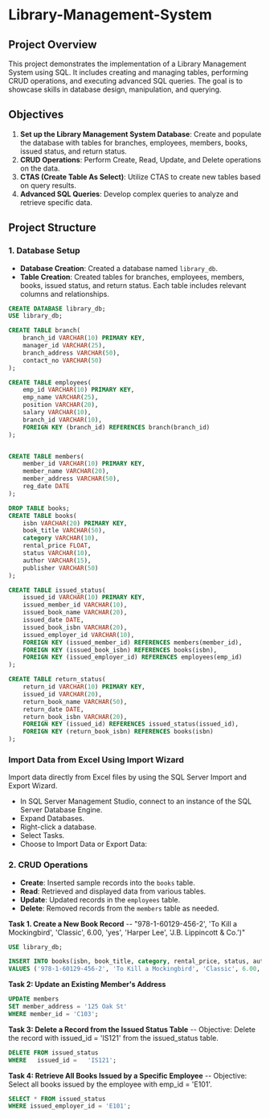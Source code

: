 # Library-Management-System

## Project Overview

This project demonstrates the implementation of a Library Management System using SQL. It includes creating and managing tables, performing CRUD operations, and executing advanced SQL queries. The goal is to showcase skills in database design, manipulation, and querying.

## Objectives

1. **Set up the Library Management System Database**: Create and populate the database with tables for branches, employees, members, books, issued status, and return status.
2. **CRUD Operations**: Perform Create, Read, Update, and Delete operations on the data.
3. **CTAS (Create Table As Select)**: Utilize CTAS to create new tables based on query results.
4. **Advanced SQL Queries**: Develop complex queries to analyze and retrieve specific data.

## Project Structure

### 1. Database Setup

- **Database Creation**: Created a database named `library_db`.
- **Table Creation**: Created tables for branches, employees, members, books, issued status, and return status. Each table includes relevant columns and relationships.

```sql
CREATE DATABASE library_db;
USE library_db;

CREATE TABLE branch( 
	branch_id VARCHAR(10) PRIMARY KEY,
	manager_id VARCHAR(25),
    branch_address VARCHAR(50),
    contact_no VARCHAR(50)
);

CREATE TABLE employees(
	emp_id VARCHAR(10) PRIMARY KEY,
    emp_name VARCHAR(25),
    position VARCHAR(20),
    salary VARCHAR(10),
    branch_id VARCHAR(10),
    FOREIGN KEY (branch_id) REFERENCES branch(branch_id)
);


CREATE TABLE members(
	member_id VARCHAR(10) PRIMARY KEY,
    member_name VARCHAR(20),
    member_address VARCHAR(50),
    reg_date DATE
);

DROP TABLE books;
CREATE TABLE books(
	isbn VARCHAR(20) PRIMARY KEY,
    book_title VARCHAR(50),
    category VARCHAR(10),
    rental_price FLOAT,
    status VARCHAR(10),
    author VARCHAR(15),
    publisher VARCHAR(50)
);

CREATE TABLE issued_status(
	issued_id VARCHAR(10) PRIMARY KEY,
    issued_member_id VARCHAR(10),
    issued_book_name VARCHAR(20),
    issued_date DATE,
    issued_book_isbn VARCHAR(20),
    issued_employer_id VARCHAR(10),
    FOREIGN KEY (issued_member_id) REFERENCES members(member_id),
    FOREIGN KEY (issued_book_isbn) REFERENCES books(isbn),
    FOREIGN KEY (issued_employer_id) REFERENCES employees(emp_id)
);

CREATE TABLE return_status(
	return_id VARCHAR(10) PRIMARY KEY,
    issued_id VARCHAR(20),
    return_book_name VARCHAR(50),
    return_date DATE,
    return_book_isbn VARCHAR(20),
    FOREIGN KEY (issued_id) REFERENCES issued_status(issued_id),
    FOREIGN KEY (return_book_isbn) REFERENCES books(isbn)
);
```

### Import Data from Excel Using Import Wizard

Import data directly from Excel files by using the SQL Server Import and Export Wizard.

- In SQL Server Management Studio, connect to an instance of the SQL Server Database Engine.
- Expand Databases.
- Right-click a database.
- Select Tasks.
- Choose to Import Data or Export Data:

### 2. CRUD Operations

- **Create**: Inserted sample records into the `books` table.
- **Read**: Retrieved and displayed data from various tables.
- **Update**: Updated records in the `employees` table.
- **Delete**: Removed records from the `members` table as needed.

**Task 1. Create a New Book Record**
-- "978-1-60129-456-2', 'To Kill a Mockingbird', 'Classic', 6.00, 'yes', 'Harper Lee', 'J.B. Lippincott & Co.')"
```sql
USE library_db;

INSERT INTO books(isbn, book_title, category, rental_price, status, author, publisher)
VALUES ('978-1-60129-456-2', 'To Kill a Mockingbird', 'Classic', 6.00, 'yes', 'Harper Lee', 'J.B. Lippincott & Co.');
```

**Task 2: Update an Existing Member's Address**

```sql
UPDATE members
SET member_address = '125 Oak St'
WHERE member_id = 'C103';
```

**Task 3: Delete a Record from the Issued Status Table**
-- Objective: Delete the record with issued_id = 'IS121' from the issued_status table.

```sql
DELETE FROM issued_status
WHERE   issued_id =   'IS121';
```

**Task 4: Retrieve All Books Issued by a Specific Employee**
-- Objective: Select all books issued by the employee with emp_id = 'E101'.
```sql
SELECT * FROM issued_status
WHERE issued_employer_id = 'E101';
```




